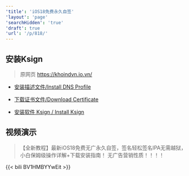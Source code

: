 ```yaml
---
'title': 'iOS18免费永久自签'
'layout': 'page'
'searchHidden': 'true'
'draft': true
'url': '/p/818/'
---
```


## 安装Ksign

> 原网页 https://khoindvn.io.vn/

- [安装描述文件/Install DNS Profile](https://khoindvn.io.vn/document/DNS/signed_khoindvn.mobileconfig)

- [下载证书文件/Download Certificate](https://github.com/esigncert/khoindvn/raw/refs/heads/main/document/DNS/Certs-Khoindvn.zip)

- [安装软件 Ksign / Install Ksign](https://loadly.io/57jdwiXt)


## 视频演示

> 【全新教程】最新iOS18免费无广永久自签，签名轻松签名IPA无需越狱，小白保姆级操作详解+下载安装指南！
无广告营销性质！！！！

{{< bili BV1HMBYYwEit >}}











